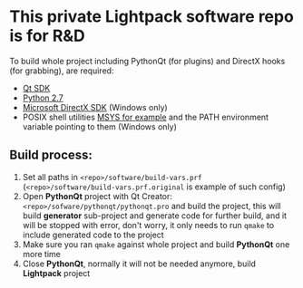This private Lightpack software repo is for R&amp;D
=========
To build whole project including PythonQt (for plugins) and DirectX hooks (for grabbing), are required:
* <a href="http://qt-project.org/downloads">Qt SDK</a>
* <a href="http://python.org/download/">Python 2.7</a>
* <a href="http://www.microsoft.com/en-us/download/details.aspx?id=6812">Microsoft DirectX SDK</a> (Windows only)
* POSIX shell utilities <a href="http://www.mingw.org/wiki/MSYS">MSYS for example</a> and the PATH environment variable pointing to them (Windows only)

Build process:
-----------
1. Set all paths in <code>\<repo>/software/build-vars.prf</code> (<code>\<repo>/software/build-vars.prf.original</code> is example of such config)
2. Open <b>PythonQt</b> project with Qt Creator: <code>\<repo>/sofware/pythonqt/pythonqt.pro</code> and build the project, this will build <b>generator</b> sub-project and generate code for further build, and it will be stopped with error, don't worry, it only needs to run <code>qmake</code> to include generated code to the project
3. Make sure you ran <code>qmake</code> against whole project and build <b>PythonQt</b> one more time
4. Close <b>PythonQt</b>, normally it will not be needed anymore, build <b>Lightpack</b> project
